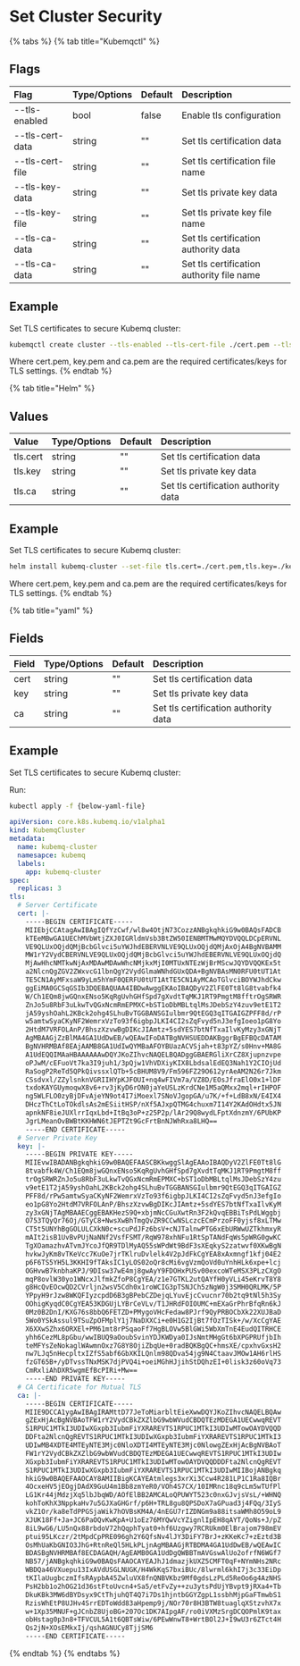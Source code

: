 # Set Cluster Security

{% tabs %}
{% tab title="Kubemqctl" %}
## Flags

| Flag | Type/Options | Default | Description |
| :--- | :--- | :--- | :--- |
| --tls-enabled | bool | false | Enable tls configuration |
| --tls-cert-data | string | "" | Set tls certification data |
| --tls-cert-file | string | "" | Set tls certification file name |
| --tls-key-data | string | "" | Set tls private key data |
| --tls-key-file | string | "" | Set tls private key file name |
| --tls-ca-data | string | "" | Set tls certification authority  data |
| --tls-ca-data | string | "" | Set tls certification authority  file name |

## Example

Set TLS certificates to secure Kubemq cluster:

```bash
kubemqctl create cluster --tls-enabled --tls-cert-file ./cert.pem --tls-key-file ./key.pem --tls-ca-file ./ca.pem
```

Where cert.pem, key.pem and ca.pem are the required certificates/keys for TLS settings.
{% endtab %}

{% tab title="Helm" %}
## Values

| Value | Type/Options | Default | Description |
| :--- | :--- | :--- | :--- |
| tls.cert | string | "" | Set tls certification data |
| tls.key | string | "" | Set tls private key data |
| tls.ca | string | "" | Set tls certification authority  data |

## Example

Set TLS certificates to secure Kubemq cluster:

```bash
helm install kubemq-cluster --set-file tls.cert=./cert.pem,tls.key=./key.pem,tls.ca=./ca.pem kubemq-charts/kubemq
```

Where cert.pem, key.pem and ca.pem are the required certificates/keys for TLS settings.
{% endtab %}

{% tab title="yaml" %}
## Fields

| Field | Type/Options | Default | Description |
| :--- | :--- | :--- | :--- |
| cert | string | "" | Set tls certification data |
| key | string | "" | Set tls private key data |
| ca | string | "" | Set tls certification authority  data |

## Example

Set TLS certificates to secure Kubemq cluster:

Run:

```bash
kubectl apply -f {below-yaml-file}
```

```yaml
apiVersion: core.k8s.kubemq.io/v1alpha1
kind: KubemqCluster
metadata:
  name: kubemq-cluster
  namesapce: kubemq
  labels:
    app: kubemq-cluster
spec:
  replicas: 3
tls:
  # Server Certificate  
  cert: |-
    -----BEGIN CERTIFICATE-----
    MIIEbjCCAtagAwIBAgIQfYzCwf/wl8w4OtjN73CozzANBgkqhkiG9w0BAQsFADCB
    kTEeMBwGA1UEChMVbWtjZXJ0IGRldmVsb3BtZW50IENBMTMwMQYDVQQLDCpERVNL
    VE9QLUxOQjdQMjBcbGlvci5uYWJhdEBERVNLVE9QLUxOQjdQMjAxOjA4BgNVBAMM
    MW1rY2VydCBERVNLVE9QLUxOQjdQMjBcbGlvci5uYWJhdEBERVNLVE9QLUxOQjdQ
    MjAwHhcNMTkwNjAxMDAwMDAwWhcNMjkxMjI0MTUxNTEzWjBrMScwJQYDVQQKEx5t
    a2NlcnQgZGV2ZWxvcG1lbnQgY2VydGlmaWNhdGUxQDA+BgNVBAsMN0RFU0tUT1At
    TE5CN1AyMFxsaW9yLm5hYmF0QERFU0tUT1AtTE5CN1AyMCAoTGlvciBOYWJhdCkw
    ggEiMA0GCSqGSIb3DQEBAQUAA4IBDwAwggEKAoIBAQDyV2ZlFE0Tt8lG8tvabfk4
    W/Ch1EQm8jwGQnxENso5KqRgUvhGHfSpd7gXvdtTqMKJ1RT9PmgtM8fftrOgSRWR
    ZnJo5u8RbF3uLkwTvQGxNcmRmEPMXC+bST1oDbMBLtqlMsJDebSzY4zuv9etE1T2
    jA59yshOahL2KBck2ohg4SLhuBvTGGBANSGIulbmr9QtEGQ3qITGAIGZPFF8d/rP
    w5amtwSyaCKyNF2WemrxVzTo93f6igbpJLKI4CI2sZqFvyd5nJ3efgIoeo1pG8Yo
    2HtdM7VRFOLAnP/BhszXzvwBgDIKcJIAmtz+5sdYES7btNfTxaIlvKyMzy3xGNjT
    AgMBAAGjZzBlMA4GA1UdDwEB/wQEAwIFoDATBgNVHSUEDDAKBggrBgEFBQcDATAM
    BgNVHRMBAf8EAjAAMB8GA1UdIwQYMBaAFOYBUazACVSjah+t83pYZ/s0Hnv+MA8G
    A1UdEQQIMAaHBAAAAAAwDQYJKoZIhvcNAQELBQADggGBAERGliXrCZ8Xjupnzvpe
    oPJwM/cEFuoVt7ka3I9juh1/3pQjw1VhVDXiyKIX8LbdsalEdEQ3Nah1Y2CIOjUd
    RaSogP2ReTd5QPkQivssxlQTb+5cBHUM8V9/Fm596FZ29O612yrAeAM2N26r7Jkm
    CSsdvxl/ZZylsnknVGRIIHYpKJFOUI+nq4wFIVm7a/VZ8D/EOsJfraElO0x1+lDF
    txdoKAYGUymoqwX8v6+rv3jKyD6rON0jaYeUSLzKrdCNe1M5aQMxx2mql+rIHPOF
    ng5WLFLO0zyBjDFvAjeYN9ot4I7iMoexl7SNoVJgopGA/u7K/+f+LdB8xN/E4IX4
    DHczThCtLoTOkdlsAs2mESiitHSP/nXf5AJxpQTMG4chuxm7I14Y2KAdOHdtx5JN
    apnkNF8ieJUXlrrIqxLbd+ItBq3oP+z25P2p/lAr29Q8wydLFptXdnzmY/6PUbKP
    JgrLMeanOvBWBtKKHWN6tJEPTZt9GcFrtBnNJWhRxa8LHQ==
    -----END CERTIFICATE-----
  # Server Private Key
  key: |-
    -----BEGIN PRIVATE KEY-----
    MIIEvwIBADANBgkqhkiG9w0BAQEFAASCBKkwggSlAgEAAoIBAQDyV2ZlFE0Tt8lG
    8tvabfk4W/Ch1EQm8jwGQnxENso5KqRgUvhGHfSpd7gXvdtTqMKJ1RT9PmgtM8ff
    trOgSRWRZnJo5u8RbF3uLkwTvQGxNcmRmEPMXC+bST1oDbMBLtqlMsJDebSzY4zu
    v9etE1T2jA59yshOahL2KBck2ohg4SLhuBvTGGBANSGIulbmr9QtEGQ3qITGAIGZ
    PFF8d/rPw5amtwSyaCKyNF2WemrxVzTo93f6igbpJLKI4CI2sZqFvyd5nJ3efgIo
    eo1pG8Yo2HtdM7VRFOLAnP/BhszXzvwBgDIKcJIAmtz+5sdYES7btNfTxaIlvKyM
    zy3xGNjTAgMBAAECggEBAKHezS9Q+xbjmNcCGuXwtRn3F2kQvqEBBiTsPdLWggbj
    O753TQyQr76Oj/GTyC8+NwsXwBhTmgQvZR9CCwNSLczcECmPrzoFF0yjsf8xLTMw
    CT5t5UNYhBgGOLULCXkN0c+scuPdJFz6bsV+cNJTalnwPTG6xEbURWwUZTkhmxyR
    mAIt2isB1UvBvPUjNaNNf2VsfFSMT/RqW978xhNFu1RtSpTANdFqWs5pWRG0gwKC
    TgXOamazhvATvmJYcoJfQR9TDlMyAQ55sWPdWt9BdF3sXEqkyS2zatwvf0XKwBgN
    hvkwJyKm8vTKeVcc7KuOe7jrTKlruDvlelk4V2pJdFkCgYEA8xAxmngf1kfj04E2
    p6F6TS5YH5L3KKHI9fTAksIC1yLOS02oQr8cMi6vgVzmQoVd0uYnhHLk6xpe+lcj
    OGHvwB7knbhaKPJ/9DIsw37wE4mj8gwAyY9FDOHxPUSv00excoWTeMSX3PLzCXgO
    mqP8ovlW30yo1WNcxJlfmkZfoP8CgYEA/z1e7GTKL2utQAYfH0yVLi45eKrvT8Y8
    g8HcQvEOcwQD2CVrljn2wsV5Cdh0x1roWCIG3pTSNJCh5zNgW0j3SMH0QRLMK/5P
    YPpyH9rJzw8WKQFIyzcpdD6B3gBPebCZDejqLYuvEjcCvucnr70b2tq9tNl5h3Sy
    OOhigKyqdC0CgYEA53KDGUjLYBrCeVLv/T1JHRdFOIOUMC+mEXaGrPhrBfqRn6kJ
    0Mz0B2DnI/KXG76s8bbQ6FETZD+PMygoVHcFedaw8PJrf9QyPRBOCbXk22XUJBaD
    5Wo0YSkAssul9TSuZpOFMplY1j7NaDXXCi+e0H1G2IjBt7fOzTISk+/w/XcCgYAE
    X6XXwSZhx6ORXEl+PM61mt8rPSqaoFf7HgBLOVw5BlGWi5WbXmTnE4EudQITRHCE
    yhh6CezML8pGbu/wwIBUQ9aOoubSvinYDJKWDya0IJsNmtMHgGt6bXPGPRUfjbIh
    teMFYsZeNokaglWAwmnOxz7G8Y8OjiZbqUe+0radBQKBgQC+hmsXE/cpxhvGxsH2
    nw7LJq5nHecpltxIZfS5abf6GbXKILQnlm98QDva54jg9N4CtaavJMOw1AH6rlHS
    fzGT65B+/yDTvssTNxMSK7djPVQ4i+oeiMGhHJjihStDQhzEI+0lisk3z60oVq73
    CmRxliAhDXR5wgmEfBcPIRi+Mw==
    -----END PRIVATE KEY-----
  # CA Certificate for Mutual TLS  
  ca: |-
    -----BEGIN CERTIFICATE-----
    MIIE9DCCA1ygAwIBAgIRAMttD77JeToMiarbltEieXwwDQYJKoZIhvcNAQELBQAw
    gZExHjAcBgNVBAoTFW1rY2VydCBkZXZlbG9wbWVudCBDQTEzMDEGA1UECwwqREVT
    S1RPUC1MTkI3UDIwXGxpb3IubmFiYXRAREVTS1RPUC1MTkI3UDIwMTowOAYDVQQD
    DDFta2NlcnQgREVTS1RPUC1MTkI3UDIwXGxpb3IubmFiYXRAREVTS1RPUC1MTkI3
    UDIwMB4XDTE4MTEyNTE3Mjc0NloXDTI4MTEyNTE3Mjc0NlowgZExHjAcBgNVBAoT
    FW1rY2VydCBkZXZlbG9wbWVudCBDQTEzMDEGA1UECwwqREVTS1RPUC1MTkI3UDIw
    XGxpb3IubmFiYXRAREVTS1RPUC1MTkI3UDIwMTowOAYDVQQDDDFta2NlcnQgREVT
    S1RPUC1MTkI3UDIwXGxpb3IubmFiYXRAREVTS1RPUC1MTkI3UDIwMIIBojANBgkq
    hkiG9w0BAQEFAAOCAY8AMIIBigKCAYEAtmlegs3xrXi3Ccw4R281LP1C1Ra8IQBr
    4OcxeHV5jEOgjDAdX9GuU4m1Bb8zmYeR0/VOh4S7CX/10IMRnc18q9cLm5wTUfPl
    LG1Kr44jMdzjXq5lbJbqWD/AOfElBB2AMCALoQPUWYT523c0nxGJvjsVsL/+WHNQ
    kohToKhX3NppkaHv7u5GJXaGHGrf/p6H+TRL8gu8QPSDoX7aGPuad3j4FQq/3IyS
    vkZ1Or/ka8eTdPPGSjaWik7hOVBsKM4A/4nEGU7rIZDNGm9a88itsaWMh8O59oL9
    XJUK18Ff+Ja+JC6PaOQvKwKpA+U1oEz76MYQwVcYZignlIpEH8qAYT/QoNs+J/pZ
    8iL9wG6/LU5nQx88rbdoV72hQqphTyat0+hf6Uzgwy7RCRUkm0ElBrajom798mEV
    ptui95LKczr/2tMpdCpPRE096gh2Y6QfsNv4lJY3DiFY7BrJ+zKKeKc7+zEztd3B
    OsMhUaKbGNIO3JhG+RtnReQl5HLkPLjnAgMBAAGjRTBDMA4GA1UdDwEB/wQEAwIC
    BDASBgNVHRMBAf8ECDAGAQH/AgEAMB0GA1UdDgQWBBTmAVGswAlUo2ofrfN6WGf7
    NB57/jANBgkqhkiG9w0BAQsFAAOCAYEAJhJ1dmazjkUXZ5CMFT0qF+NYmNHs2NRc
    WBDQa46VXuepu13IxAVdUSGLNUGK/H4WkKqS7bxiBUc/8lwrml6khI7j3c33EiDp
    tKIlaUugbczmIfsRAypbA45ZwluVX8fnQNBVKbz9Mf0gdsLzPLd5ReOo6g4AzNHS
    PsH2bb1o2hOG21d36stFtoUvcn4+Sa5/etFvZy++zu3ytsPdUjYBvpt9jRXa4+Tb
    DkuKBk3MW6dBYDsyx9CtThjuhQT4Q7i7Ds1hjntbGGYZgpL1ssbhMjpGaFTmwbS1
    RzisWhEtP8UJHv4SrrEDToWdd83aHpemp9j/NOr70r8H3BTW8tuaglqXStzvhX7x
    w+1Xp35MNUF+gJCnbZ8UjoBG+207Oc1DK7AIpgAF/ro0iVXMzSrgDCQOPmlK9tax
    obHstag0p3n8+TFVCUL5A1t6QBTsWiw/6PEwWnwT8+WrtBOl2J+I9wU3r6ZTct4H
    Qs2jN+XOsEMkxIj/qshAGNUCy8TjjSM6
    -----END CERTIFICATE-----
```
{% endtab %}
{% endtabs %}

